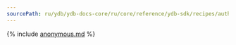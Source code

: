 ```yaml
---
sourcePath: ru/ydb/ydb-docs-core/ru/core/reference/ydb-sdk/recipes/auth/anonymous.md
---
```


{% include [anonymous.md](_includes/anonymous.md) %}
